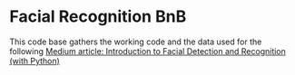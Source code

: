 # Facial Recognition BnB

This code base gathers the working code and the data used for the following [Medium article: Introduction to Facial Detection and Recognition (with Python)](https://medium.com/@malo.lm/introduction-to-facial-detection-and-recognition-with-python-a635644be625)
